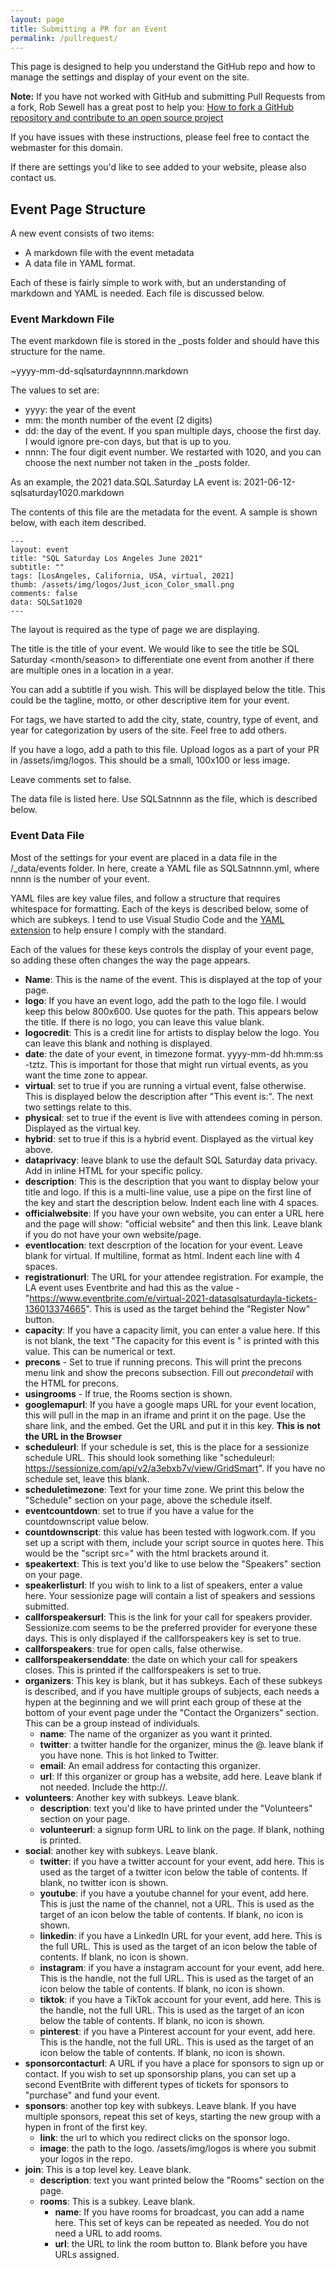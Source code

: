 ```yaml
---
layout: page
title: Submitting a PR for an Event
permalink: /pullrequest/
---
```


This page is designed to help you understand the GitHub repo and how to manage the settings and display of your event on the site.

**Note:** If you have not worked with GitHub and submitting Pull Requests from a fork, Rob Sewell has a great post to help you: [How to fork a GitHub repository and contribute to an open source project ](https://blog.robsewell.com/blog/source%20control/jupyter%20notebooks/azure%20data%20studio/dbatools/dbachecks/how-to-fork-a-github-repository-and-contribute-to-an-open-source-project/)

If you have issues with these instructions, please feel free to contact the webmaster for this domain.

If there are settings you'd like to see added to your website, please also contact us.

## Event Page Structure

A new event consists of two items:
- A markdown file with the event metadata
- A data file in YAML format.

Each of these is fairly simple to work with, but an understanding of markdown and YAML is needed. Each file is discussed below.

### Event Markdown File

The event markdown file is stored in the _posts folder and should have this structure for the name.

~yyyy-mm-dd-sqlsaturdaynnnn.markdown

The values to set are:
- yyyy: the year of the event
- mm: the month number of the event (2 digits)
- dd: the day of the event. If you span multiple days, choose the first day. I would ignore pre-con days, but that is up to you.
- nnnn: The four digit event number. We restarted with 1020, and you can choose the next number not taken in the _posts folder.

As an example, the 2021 data.SQL.Saturday LA event is: 2021-06-12-sqlsaturday1020.markdown

The contents of this file are the metadata for the event. A sample is shown below, with each item described.

~~~~
---
layout: event
title: "SQL Saturday Los Angeles June 2021"
subtitle: ""
tags: [LosAngeles, California, USA, virtual, 2021]
thumb: /assets/img/logos/Just_icon_Color_small.png
comments: false
data: SQLSat1020
---
~~~~

The layout is required as the type of page we are displaying.

The title is the title of your event. We would like to see the title be SQL Saturday <location> <month/season> <year> to differentiate one event from another if there are multiple ones in a location in a year.

You can add a subtitle if you wish. This will be displayed below the title. This could be the tagline, motto, or other descriptive item for your event.

For tags, we have started to add the city, state, country, type of event, and year for categorization by users of the site. Feel free to add others.

If you have a logo, add a path to this file. Upload logos as a part of your PR in /assets/img/logos. This should be a small, 100x100 or less image.

Leave comments set to false.

The data file is listed here. Use SQLSatnnnn as the file, which is described below.

### Event Data File

Most of the settings for your event are placed in a data file in the /_data/events folder. In here, create a YAML file as SQLSatnnnn.yml, where nnnn is the number of your event.

YAML files are key value files, and follow a structure that requires whitespace for formatting. Each of the keys is described below, some of which are subkeys. I tend to use Visual Studio Code and the [YAML extension](https://marketplace.visualstudio.com/items?itemName=redhat.vscode-yaml) to help ensure I comply with the standard.

Each of the values for these keys controls the display of your event page, so adding these often changes the way the page appears.

- **Name**: This is the name of the event. This is displayed at the top of your page.
- **logo**: If you have an event logo, add the path to the logo file. I would keep this below 800x600. Use quotes for the path. This appears below the title. If there is no logo, you can leave this value blank.
- **logocredit**: This is a credit line for artists to display below the logo. You can leave this blank and nothing is displayed.
- **date**: the date of your event, in timezone format. yyyy-mm-dd hh:mm:ss -tztz. This is important for those that might run virtual events, as you want the time zone to appear.
- **virtual**: set to true if you are running a virtual event, false otherwise. This is displayed below the description after "This event is:". The next two settings relate to this.
-  **physical**: set to true if the event is live with attendees coming in person. Displayed as the virtual key.
- **hybrid**: set to true if this is a hybrid event. Displayed as the virtual key above.
- **dataprivacy**: leave blank to use the default SQL Saturday data privacy. Add in inline HTML for your specific policy.
- **description**: This is the description that you want to display below your title and logo. If this is a multi-line value, use a pipe on the first line of the key and start the description below. Indent each line with 4 spaces.
- **officialwebsite**: If you have your own website, you can enter a URL here and the page will show: "official website" and then this link. Leave blank if you do not have your own website/page.
- **eventlocation**: text descrption of the location for your event. Leave blank for virtual. If multiline, format as html. Indent each line with 4 spaces.
- **registrationurl**: The URL for your attendee registration. For example, the LA event uses Eventbrite and had this as the value - "https://www.eventbrite.com/e/virtual-2021-datasqlsaturdayla-tickets-136013374665". This is used as the target behind the "Register Now" button.
- **capacity**: If you have a capacity limit, you can enter a value here. If this is not blank, the text "The capacity for this event is " is printed with this value. This can be numerical or text.
- **precons** - Set to true if running precons. This will print the precons menu link and show the precons subsection. Fill out *precondetail* with the HTML for precons.
- **usingrooms** - If true, the Rooms section is shown.
- **googlemapurl**: If you have a google maps URL for your event location, this will pull in the map in an iframe and print it on the page. Use the share link, and the embed. Get the URL and put it in this key. **This is not the URL in the Browser**
- **scheduleurl**: If your schedule is set, this is the place for a sessionize schedule URL. This should look something like "scheduleurl: https://sessionize.com/api/v2/a3ebxb7v/view/GridSmart". If you have no schedule set, leave this blank.
- **scheduletimezone**: Text for your time zone. We print this below the "Schedule" section on your page, above the schedule itself.
- **eventcountdown**: set to true if you have a value for the countdownscript value below.
- **countdownscript**: this value has been tested with logwork.com. If you set up a script with them, include your script source in quotes here. This would be the "script src=" with the html brackets around it.
- **speakertext**: This is text you'd like to use below the "Speakers" section on your page.
- **speakerlisturl**: If you wish to link to a list of speakers, enter a value here. Your sessionize page will contain a list of speakers and sessions submitted.
- **callforspeakersurl**: This is the link for your call for speakers provider. Sessionize.com seems to be the preferred provider for everyone these days. This is only displayed if the callforspeakers key is set to true.
- **callforspeakers**: true for open calls, false otherwise.
- **callforspeakersenddate**: the date on which your call for speakers closes. This is printed if the callforspeakers is set to true.
- **organizers**: This key is blank, but it has subkeys. Each of these subkeys is described, and if you have multiple groups of subjects, each needs a hypen at the beginning and we will print each group of these at the bottom of your event page under the "Contact the Organizers" section. This can be a group instead of individuals.
  - **name**: The name of the organizer as you want it printed.
  - **twitter**: a twitter handle for the organizer, minus the @. leave blank if you have none. This is hot linked to Twitter. 
  - **email**: An email address for contacting this organizer.
  - **url**: If this organizer or group has a website, add here. Leave blank if not needed. Include the http://.
- **volunteers**: Another key with subkeys. Leave blank.
  - **description**: text you'd like to have printed under the "Volunteers" section on your page.
  - **volunteerurl**: a signup form URL to link on the page. If blank, nothing is printed.
- **social**: another key with subkeys. Leave blank.
  - **twitter**: if you have a twitter account for your event, add here. This is used as the target of a twitter icon below the table of contents. If blank, no twitter icon is shown.
  - **youtube**: if you have a youtube channel for your event, add here. This is just the name of the channel, not a URL. This is used as the target of an  icon below the table of contents. If blank, no icon is shown.
  - **linkedin**: if you have a LinkedIn URL for your event, add here. This is the full URL. This is used as the target of an icon below the table of contents. If blank, no icon is shown.
  - **instagram**: if you have a instagram account for your event, add here. This is the handle, not the full URL. This is used as the target of an icon below the table of contents. If blank, no icon is shown.
  - **tiktok**: if you have a TikTok account for your event, add here. This is the handle, not the full URL. This is used as the target of an icon below the table of contents. If blank, no icon is shown.
  - **pinterest**: if you have a Pinterest account for your event, add here. This is the handle, not the full URL. This is used as the target of an icon below the table of contents. If blank, no icon is shown.
- **sponsorcontacturl**: A URL if you have a place for sponsors to sign up or contact. If you wish to set up sponsorship plans, you can set up a second EventBrite with different types of tickets for sponsors to "purchase" and fund your event.
- **sponsors**: another top key with subkeys. Leave blank. If you have multiple sponsors, repeat this set of keys, starting the new group with a hypen in front of the first key.
  - **link**: the url to which you redirect clicks on the sponsor logo.
  - **image**: the path to the logo. /assets/img/logos is where you submit your logos in the repo.
- **join**: This is a top level key. Leave blank.
  - **description**: text you want printed below the "Rooms" section on the page.
  - **rooms**: This is a subkey. Leave blank. 
    - **name**: If you have rooms for broadcast, you can add a name here. This set of keys can be repeated as needed. You do not need a URL to add rooms.
    - **url**: the URL to link the room button to. Blank before you have URLs assigned.

